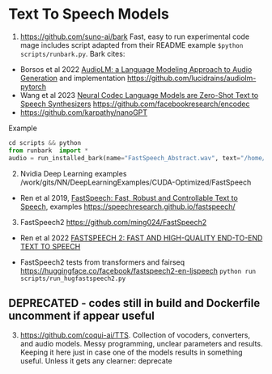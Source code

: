 # Text To Speech Models



1. https://github.com/suno-ai/bark
Fast, easy to run experimental code mage includes script adapted from their README example `$python scripts/runbark.py`.  Bark cites:
* Borsos et al 2022 [AudioLM: a Language Modeling Approach to Audio Generation](https://arxiv.org/abs/2209.03143)  and implementation https://github.com/lucidrains/audiolm-pytorch 
* Wang et al 2023 [Neural Codec Language Models are Zero-Shot Text to Speech Synthesizers](https://arxiv.org/abs/2301.02111) https://github.com/facebookresearch/encodec
* https://github.com/karpathy/nanoGPT 


Example
```python
cd scripts && python
from runbark  import *
audio = run_installed_bark(name="FastSpeech_Abstract.wav", text="/home/data/Language/fastspeech_abs.txt", parse_sentences=True)
```


2. Nvidia Deep Learning examples
/work/gits/NN/DeepLearningExamples/CUDA-Optimized/FastSpeech
* Ren et al 2019, [FastSpeech: Fast, Robust and Controllable Text to Speech](https://arxiv.org/pdf/1905.09263.pdf), examples https://speechresearch.github.io/fastspeech/


3. FastSpeech2
https://github.com/ming024/FastSpeech2
* Ren et al 2022 [FASTSPEECH 2: FAST AND HIGH-QUALITY END-TO-END TEXT TO SPEECH](https://arxiv.org/pdf/2006.04558.pdf)

* FastSpeech2 tests from transformers and fairseq https://huggingface.co/facebook/fastspeech2-en-ljspeech 
    `python run scripts/run_hugfastspeech2.py`

## DEPRECATED - codes still in build and Dockerfile uncomment if appear useful
3. https://github.com/coqui-ai/TTS. Collection of vocoders, converters, and audio models. Messy programming, unclear parameters and results. Keeping it here just in case one of the models results in something useful. Unless it gets any clearner: deprecate
